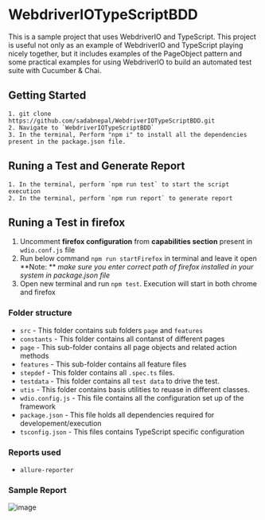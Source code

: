# WebdriverIOTypeScriptBDD
This is a sample project that uses WebdriverIO and TypeScript. This project is useful not only as an example of WebdriverIO and TypeScript playing nicely together, but it includes examples of the PageObject pattern and some practical examples for using WebdriverIO to build an automated test suite with Cucumber & Chai.

## Getting Started
```
1. git clone https://github.com/sadabnepal/WebdriverIOTypeScriptBDD.git
2. Navigate to `WebdriverIOTypeScriptBDD`
3. In the terminal, Perform "npm i" to install all the dependencies present in the package.json file.
```

## Runing a Test and Generate Report
```
1. In the terminal, perform `npm run test` to start the script execution
2. In the terminal, perform `npm run report` to generate report
```

## Runing a Test in firefox
1. Uncomment **firefox configuration** from **capabilities section** present in `wdio.conf.js` file
2. Run below command `npm run startFirefox` in terminal and leave it open <br>
	**Note: ** *make sure you enter correct path of firefox installed in your system in package.json file*
3. Open new terminal and run `npm test`. Execution will start in both chrome and firefox

### Folder structure
- `src` - This folder contains sub folders `page` and `features`
- `constants` - This folder contains all contanst of different pages
- `page` - This sub-folder contains all page objects and related action methods 
- `features` - This sub-folder contains all feature files
- `stepdef` - This folder contains all `.spec.ts` files.
- `testdata` - This folder contains all `test data` to drive the test.
- `utis` - This folder contains basis utilities to reuase in different classes.
- `wdio.config.js` - This file contains all the configuration set up of the framework
- `package.json` - This file holds all dependencies required for developement/execution
- `tsconfig.json` - This files contains TypeScript specific configuration

### Reports used
- `allure-reporter`

### Sample Report
![image](https://user-images.githubusercontent.com/65847528/101646968-337b7d80-3a5e-11eb-84e7-32f52e5f278b.png)

